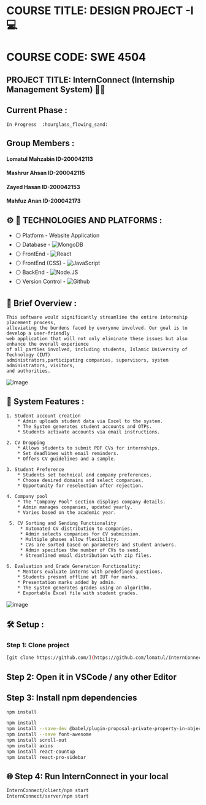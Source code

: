 # COURSE TITLE: DESIGN PROJECT -I :computer:
# COURSE CODE: SWE 4504
## PROJECT TITLE: InternConnect  (Internship Management System)  :student:





## Current Phase :
```
In Progress  :hourglass_flowing_sand:
```

## Group Members :
 #### Lomatul Mahzabin ID-200042113
 #### Mashrur Ahsan ID-200042115
 #### Zayed Hasan ID-200042153
 #### Mahfuz Anan ID-200042173

 

## :gear: :wrench: TECHNOLOGIES AND PLATFORMS :
* :white_circle:  Platform   - Website Application
* :white_circle:  Database   - ![MongoDB](https://img.shields.io/badge/MongoDB-4EA94B?style=for-the-badge&logo=mongodb&logoColor=white)
* :white_circle:  FrontEnd - ![React](https://img.shields.io/badge/React-20232A?style=for-the-badge&logo=react&logoColor=61DAFB)
* :white_circle:  FrontEnd (CSS) - ![JavaScript](https://img.shields.io/badge/JavaScript-F7DF1E?style=for-the-badge&logo=javascript&logoColor=black)
* :white_circle:  BackEnd  - ![Node.JS](https://img.shields.io/badge/Node.js-43853D?style=for-the-badge&logo=node.js&logoColor=white)
* :white_circle:  Version Control - ![Github](https://img.shields.io/badge/GitHub-108000?style=for-the-badge&logo=github&logoColor=white)




##  :briefcase: Brief Overview : 
```
This software would significantly streamline the entire internship placement process,
alleviating the burdens faced by everyone involved. Our goal is to develop a user-friendly
web application that will not only eliminate these issues but also enhance the overall experience
of all parties involved, including students, Islamic University of Technology (IUT)
administrators,participating companies, supervisors, system administrators, visitors,
and authorities.
 ```


![image](https://github.com/lomatul/InternConnect/assets/90206489/4ae0036d-7d02-46fc-8a87-f790129dde7e)


 ##  :high_brightness:  System Features : 
 ```
 1. Student account creation
     * Admin uploads student data via Excel to the system.
     * The System generates student accounts and OTPs.
     * Students activate accounts via email instructions.
 
 ```
 
 ```
 2. CV Dropping
     * Allows students to submit PDF CVs for internships.
     * Set deadlines with email reminders.
     * Offers CV guidelines and a sample.
 ```
 
 
 ```
 3. Student Preference
     * Students set technical and company preferences.
     * Choose desired domains and select companies.
     * Opportunity for reselection after rejection.
 ```
 
 
 ```
 4. Company pool
     * The "Company Pool" section displays company details.
     * Admin manages companies, updated yearly.
     * Varies based on the academic year.
 ```
```
 5. CV Sorting and Sending Functionality
     * Automated CV distribution to companies.
     * Admin selects companies for CV submission.
     * Multiple phases allow flexibility.
     * CVs are sorted based on parameters and student answers.
     * Admin specifies the number of CVs to send.
     * Streamlined email distribution with zip files.
 ```

 ```
6. Evaluation and Grade Generation Functionality:
     * Mentors evaluate interns with predefined questions.
     * Students present offline at IUT for marks.
     * Presentation marks added by admin.
     * The system generates grades using an algorithm.
     * Exportable Excel file with student grades.
 ```

![image](https://github.com/lomatul/InternConnect/assets/90206489/fec5ef39-010a-49f8-a38f-55afd87da50c)




## :hammer_and_wrench: Setup :

### Step 1: Clone project

```sh
[git clone https://github.com/](https://github.com/lomatul/InternConnect.git)
```

## Step 2: Open it in VSCode / any other Editor


## Step 3: Install npm dependencies

```sh
npm install
```
```sh
npm install
npm install --save-dev @babel/plugin-proposal-private-property-in-object
npm install --save font-awesome
npm install scroll-out
npm install axios
npm install react-countup
npm install react-pro-sidebar

```

## :globe_with_meridians: Step 4: Run InternConnect in your local 
```sh
InternConnect/client/npm start
InternConnect/server/npm start
```



